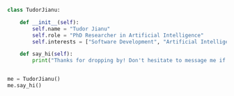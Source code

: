 ```python
class TudorJianu:

    def __init__(self):
        self.name = "Tudor Jianu"
        self.role = "PhD Researcher in Artificial Intelligence"
        self.interests = ["Software Development", "Artificial Intelligence", "Self Development"]

    def say_hi(self):
        print("Thanks for dropping by! Don't hesitate to message me if you find myself or my work interesting :)")


me = TudorJianu()
me.say_hi()
```

<!--
**tudorjnu/tudorjnu** is a ✨ _special_ ✨ repository because its `README.md` (this file) appears on your GitHub profile.

Here are some ideas to get you started:

- 🔭 I’m currently working on ...
- 🌱 I’m currently learning ...
- 👯 I’m looking to collaborate on ...
- 🤔 I’m looking for help with ...
- 💬 Ask me about ...
- 📫 How to reach me: ...
- 😄 Pronouns: ...
- ⚡ Fun fact: ...
-->
